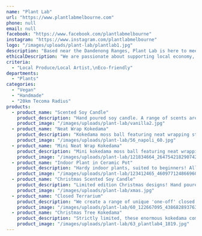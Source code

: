 ```yaml
---
name: "Plant Lab"
url: "https://www.plantlabmelbourne.com"
phone: null
email: null
facebook: "https://www.facebook.com/plantlabmelbourne"
instagram: "https://www.instagram.com/plantlabmelbourne"
logo: "/images/uploads/plant-lab/plantlab1.jpg"
description: "Based near the Dandenong Ranges, Plant Lab is here to meet all your creative indoor plant and candle needs! We offer a range of kokedama, indoor plants, terrariums, succulents, and scented soy candles. All of our products are hand-made or arranged, and ready to light up your home, or make a beautiful gift for a loved one."
ethicalDescription: "We are passionate about supporting local economy, and prioritising sustainable business practices. Our kokedama are entirely biodegradable, our candles are made with natural soy and coconut waxes, and we are always happy to re-wrap an older plant, or re-fill an empty candle jar - please don't hesitate to get in touch!"
criteria:
  - "Local Produce/Local Artist,\nEco-friendly"
departments:
  - "Plants"
categories:
  - "Vegan"
  - "Handmade"
  - "20km Tecoma Radius"
products:
  - product_name: "Scented Soy Candle"
    product_description: "Hand poured soy candle. A range of scents are available to browse on our website.\n\nMinimum burn time 25 hours."
    product_image: "/images/uploads/plant-lab/vanilla2.jpg"
  - product_name: "Neat Wrap Kokedama"
    product_description: "Kokedama moss ball featuring neat wrapping style, and a wooden badge. Current plant options are available to browse on our website.\n\nYou can display your kokedama on a stand or dish, or hang it up to create an ‘air garden’. A free wooden display block is included with every purchase.\n\nApprox. coconut sized."
    product_image: "/images/uploads/plant-lab/56_napoli_60.jpg"
  - product_name: "Mini Neat Wrap Kokedama"
    product_description: "Mini kokedama moss ball featuring neat wrapping style, and a wooden badge. Current plant options are available to browse on our website.\n\nYou can display your kokedama on a stand or dish, or hang it up to create an ‘air garden’. A free wooden display block is included with every purchase.\n\nApprox orange sized."
    product_image: "/images/uploads/plant-lab/121834664_264754218290742_2052660198587707955_n.jpg"
  - product_name: "Indoor Plant in Ceramic Pot"
    product_description: "Hardy indoor plants, suited to beginners! All come with a ceramic 'cover pot' to stop water leaking. Current plant options are available to browse on our website."
    product_image: "/images/uploads/plant-lab/123412465_460977124866960_7540503566914742304_n.jpg"
  - product_name: "Christmas Scented Soy Candle"
    product_description: "Limited edition Christmas designs! Hand poured, soy wax.\n\nMinimum burn time, 25 hours."
    product_image: "/images/uploads/plant-lab/xmas.jpg"
  - product_name: "Closed Terrarium"
    product_description: "We create a range of unique 'one-off' closed terrarium pieces - many are able to sustain themselves with practically no watering whatsoever!\n\nCheck our website for current terrarium availability, or feel free to get in touch with a special request."
    product_image: "/images/uploads/plant-lab/60_122667095_438682893763687_5156808723138721308_n_2835.jpg"
  - product_name: "Christmas Tree Kokedama"
    product_description: "Strictly limited, these enormous kokedama come with a living Christmas tree planted inside! Wire pin-leg stand included (so you can fit lots of presents underneath).\n\nThese plants can survive about 4 week indoors in bright light. With good care, they can also live outdoors until next Christmas!"
    product_image: "/images/uploads/plant-lab/63_plantlab4_1819.jpg"
---
```

